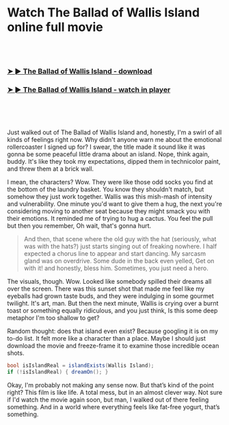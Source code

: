 <h1>Watch The Ballad of Wallis Island online full movie</h1>


<br><br>

<h3><a href="https://Sixteens-nighthirecock1977.github.io/ugnmxfbudm/">➤ ► The Ballad of Wallis Island - download</a></h3> 
<h3><a href="https://Sixteens-nighthirecock1977.github.io/ugnmxfbudm/">➤ ► The Ballad of Wallis Island - watch in player</a></h3>


<br><br><br>


Just walked out of The Ballad of Wallis Island and, honestly, I'm a swirl of all kinds of feelings right now. Why didn't anyone warn me about the emotional rollercoaster I signed up for? I swear, the title made it sound like it was gonna be some peaceful little drama about an island. Nope, think again, buddy. It's like they took my expectations, dipped them in technicolor paint, and threw them at a brick wall.

I mean, the characters? Wow. They were like those odd socks you find at the bottom of the laundry basket. You know they shouldn't match, but somehow they just work together. Wallis was this mish-mash of intensity and vulnerability. One minute you'd want to give them a hug, the next you're considering moving to another seat because they might smack you with their emotions. It reminded me of trying to hug a cactus. You feel the pull but then you remember, Oh wait, that's gonna hurt.

> And then, that scene where the old guy with the hat (seriously, what was with the hats?) just starts singing out of freaking nowhere. I half expected a chorus line to appear and start dancing. My sarcasm gland was on overdrive. Some dude in the back even yelled, Get on with it! and honestly, bless him. Sometimes, you just need a hero.

The visuals, though. Wow. Looked like somebody spilled their dreams all over the screen. There was this sunset shot that made me feel like my eyeballs had grown taste buds, and they were indulging in some gourmet twilight. It's art, man. But then the next minute, Wallis is crying over a burnt toast or something equally ridiculous, and you just think, Is this some deep metaphor I'm too shallow to get?

Random thought: does that island even exist? Because googling it is on my to-do list. It felt more like a character than a place. Maybe I should just download the movie and freeze-frame it to examine those incredible ocean shots.

```csharp
bool isIslandReal = islandExists(Wallis Island);
if (!isIslandReal) { dreamOn(); }
```

Okay, I'm probably not making any sense now. But that’s kind of the point right? This film is like life. A total mess, but in an almost clever way. Not sure if I'd watch the movie again soon, but man, I walked out of there feeling something. And in a world where everything feels like fat-free yogurt, that’s something.
